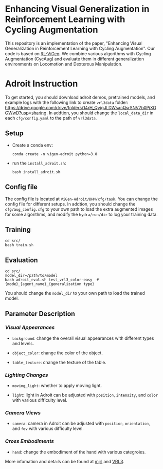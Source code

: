 # Enhancing Visual Generalization in Reinforcement Learning with Cycling Augmentation

This repository is an implementation of the paper, "Enhancing Visual Generalization in Reinforcement Learning with Cycling Augmentation". Our code is based on [RL-ViGen](https://github.com/gemcollector/RL-ViGen). We combine various algorithms with Cycling Augmentation (CycAug) and evaluate them in different generalization environments on Locomotion and Dexterous Manipulation.

# Adroit Instruction

To get started, you should download adroit demos, pretrained models, and example logs with the following link to create `vrl3data` folder: https://drive.google.com/drive/folders/14rH_QyigJLDWsacQsrSNV7b0PjXOGWwD?usp=sharing. In addtion, you should change the `local_data_dir` in each `cfg/config.yaml` to the path of `vrl3data`.

## Setup
- Create a conda env:
    ```
    conda create -n vigen-adroit python=3.8
    ```
- run the `install_adroit.sh`:
    ```
    bash install_adroit.sh
    ```

## Config file
The config file is located at `ViGen-Adroit/DHM/cfg/task`. You can change the config file for different setups.
In addtion, you should change the `cfg/aug_config.cfg` to your own path to load the extra augmented images for some algorithms, and modify the `hydra/run/dir` to log your training data.

## Training
```
cd src/
bash train.sh
```


## Evaluation
```
cd src/
model_dir=/path/to/model
bash adroit_eval.sh test_vrl3_color-easy  #{mode}_{agent_name}_{generalization type}
```
You should change the `model_dir` to your own path to load the trained model. 

## Parameter Description

### *Visual Appearances*
- `background`: change the overall visual appearances with different types and levels.

- `object_color`: change the color of the object.

- `table_texture`: change the texture of the table.


### *Lighting Changes*
- `moving_light`: whether to apply moving light.

-  `light`: light in Adroit can be adjusted with `position`, `intensity`, and `color` with various difficulty level.

### *Camera Views*
- `camera`: camera in Adroit can be adjusted with `position`, `orientation`, and `fov` with various difficulty level.

### *Cross Embodiments*
- `hand`: change the embodiment of the hand with various categroies.


More infomation and details can be found at [mjrl](https://github.com/aravindr93/mjrl) and [VRL3](https://github.com/microsoft/VRL3). 